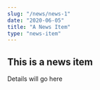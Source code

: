```yaml
---
slug: "/news/news-1"
date: "2020-06-05"
title: "A News Item"
type: "news-item"
---
```


## This is a news item

Details will go here
